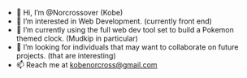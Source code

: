 - 👋 Hi, I’m @Norcrossover (Kobe)
- 👀 I’m interested in Web Development. (currently front end)
- 🌱 I’m currently using the full web dev tool set to build a Pokemon themed clock. (Mudkip in particular)
- 💞️ I’m looking for individuals that may want to collaborate on future projects. (that are interesting)
- 📫 Reach me at kobenorcross@gmail.com

<!---
Norcrossover/Norcrossover is a ✨ special ✨ repository because its `README.md` (this file) appears on your GitHub profile.
You can click the Preview link to take a look at your changes.
--->
